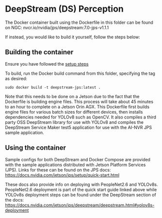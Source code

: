 # DeepStream (DS) Perception

The Docker container built using the Dockerfile in this folder can be found on NGC: nvcr.io/nvidia/jps/deepstream:7.0-jps-v1.1.1

If instead, you would like to build it yourself, follow the steps below:
## Building the container

Ensure you have followed the [setup steps](./../../README.md#setup)

To build, run the Docker build command from this folder, specifying the tag as desired:

```
sudo docker build -t deepstream-jps:latest .
```

Note that this needs to be done on a Jetson due to the fact that the Dockerfile is building engine files. This process will take about 45 minutes to an hour to complete on a Jetson Orin AGX. This Dockerfile first builds engine files for various batch sizes for different devices, then installs dependencies needed for YOLOv8 such as OpenCV. It also compiles a third party OSS DeepStream library for use with YOLOv8 and compiles the DeepStream Service Maker test5 application for use with the AI-NVR JPS sample application.

## Using the container
Sample configs for both DeepStream and Docker Compose are provided with the sample applications distributed with Jetson Platform Services (JPS). Links for these can be found on the JPS docs: https://docs.nvidia.com/jetson/jps/setup/quick-start.html

These docs also provide info on deploying with PeopleNet2.6 and YOLOv8s. PeopleNet2.6 deployment is part of the quick start guide linked above while YOLOv8s deployment steps can be found under the DeepStream section of the docs: https://docs.nvidia.com/jetson/jps/deepstream/deepstream.html#yolov8s-deployment
